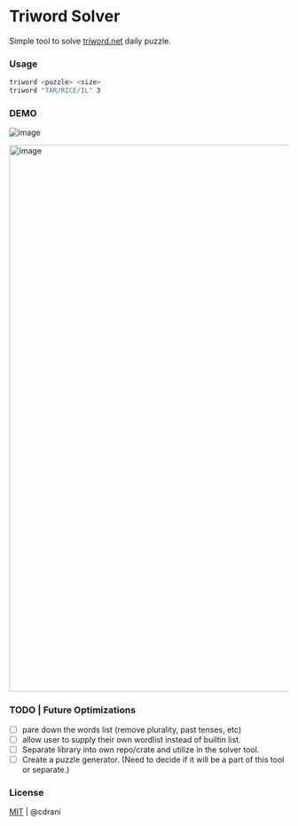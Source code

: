 # Triword Solver

Simple tool to solve [triword.net](https://triword.net) daily puzzle.

### Usage

```sh
triword <puzzle> <size>
triword "TAR/RICE/IL" 3
```

### DEMO
![image](https://github.com/cdrani/triword-solver/assets/18746599/8c308751-d27f-4cf3-ade2-61ae48bd2307)

<img width="986" alt="image" src="https://github.com/cdrani/triword-solver/assets/18746599/abfc65d1-e2cb-40bc-9fdc-a9ea7517a661">


### TODO | Future Optimizations

- [ ] pare down the words list (remove plurality, past tenses, etc)
- [ ] allow user to supply their own wordlist instead of builtin list.
- [ ] Separate library into own repo/crate and utilize in the solver tool.
- [ ] Create a puzzle generator. (Need to decide if it will be a part of this tool or separate.)

### License

[MIT](LICENSE) | @cdrani
